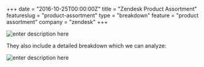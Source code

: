 +++
date = "2016-10-25T00:00:00Z"
title = "Zendesk Product Assortment"
featureslug = "product-assortment"
type = "breakdown"
feature = "product assortment"
company = "zendesk"
+++

![enter description here](https://i.imgur.com/tkjc1CE.png)

They also include a detailed breakdown which we can analyze:

![enter description here](https://i.imgur.com/NdpI865.png)

